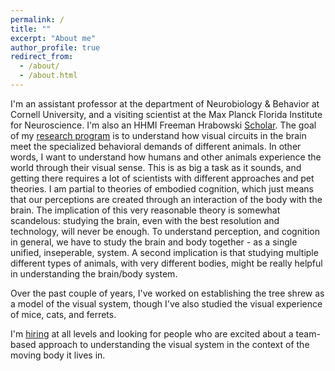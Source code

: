 ```yaml
---
permalink: /
title: ""
excerpt: "About me"
author_profile: true
redirect_from: 
  - /about/
  - /about.html
---
```

I'm an assistant professor at the department of Neurobiology & Behavior at Cornell University, and a visiting scientist at the Max Planck Florida Institute for Neuroscience. I'm also an HHMI Freeman Hrabowski [Scholar](https://www.hhmi.org/news/hhmi-names-31-inaugural-freeman-hrabowski-scholars#sarvestani). The goal of my [research program](https://Sarvestanilab.com) is to understand how visual circuits in the brain meet the specialized behavioral demands of different animals. In other words, I want to understand how humans and other animals experience the world through their visual sense. This is as big a task as it sounds, and getting there requires a lot of scientists with different approaches and pet theories. I am partial to theories of embodied cognition, which just means that our perceptions are created through an interaction of the body with the brain. The implication of this very reasonable theory is somewhat scandelous: studying the brain, even with the best resolution and technology, will never be enough. To understand perception, and cognition in general, we have to study the brain and body together - as a single unified, inseperable, system. A second implication is that studying multiple different types of animals, with very different bodies, might be really helpful in understanding the brain/body system.
 
Over the past couple of years, I've worked on establishing the tree shrew as a model of the visual system, though I've also studied the visual experience of mice, cats, and ferrets.

I'm [hiring](https://sarvestanilab.com/Positions.html) at all levels and looking for people who are excited about a team-based approach to understanding the visual system in the context of the moving body it lives in. 
